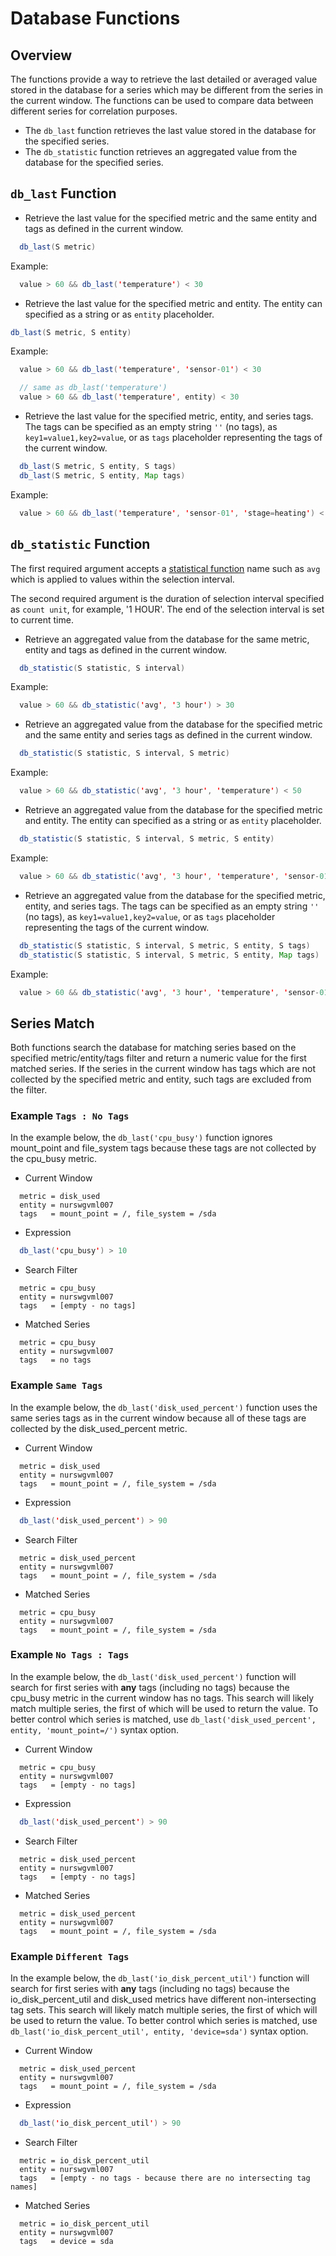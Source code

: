 # Database Functions

## Overview

The functions provide a way to retrieve the last detailed or averaged value stored in the database for a series which may be different from the series in the current window. The functions can be used to compare data between different series for correlation purposes.

* The `db_last` function retrieves the last value stored in the database for the specified series.
* The `db_statistic` function retrieves an aggregated value from the database for the specified series.

## `db_last` Function

* Retrieve the last value for the specified metric and the same entity and tags as defined in the current window.

```java
  db_last(S metric)
```

  Example:

```java
  value > 60 && db_last('temperature') < 30
```

* Retrieve the last value for the specified metric and entity. The entity can specified as a string or as `entity` placeholder.

```java
db_last(S metric, S entity)
```

  Example:

```java
  value > 60 && db_last('temperature', 'sensor-01') < 30

  // same as db_last('temperature')
  value > 60 && db_last('temperature', entity) < 30
```

* Retrieve the last value for the specified metric, entity, and series tags. The tags can be specified as an empty string `''` (no tags), as `key1=value1,key2=value`, or as `tags` placeholder representing the tags of the current window.

```java
  db_last(S metric, S entity, S tags)
  db_last(S metric, S entity, Map tags)
```

  Example:

```java
  value > 60 && db_last('temperature', 'sensor-01', 'stage=heating') < 30
```

## `db_statistic` Function

The first required argument accepts a [statistical function](`../api/data/aggregation.md`) name such as `avg` which is applied to values within the selection interval.

The second required argument is the duration of selection interval specified as `count unit`, for example, '1 HOUR'. The end of the selection interval is set to current time.

* Retrieve an aggregated value from the database for the same metric, entity and tags as defined in the current window.

```java
  db_statistic(S statistic, S interval)
```

  Example:

```java
  value > 60 && db_statistic('avg', '3 hour') > 30
```

* Retrieve an aggregated value from the database for the specified metric and the same entity and series tags as defined in the current window.

```java
  db_statistic(S statistic, S interval, S metric)
```

  Example:

```java
  value > 60 && db_statistic('avg', '3 hour', 'temperature') < 50
```

* Retrieve an aggregated value from the database for the specified metric and entity. The entity can specified as a string or as `entity` placeholder.

```java
  db_statistic(S statistic, S interval, S metric, S entity)
```

  Example:

```java
  value > 60 && db_statistic('avg', '3 hour', 'temperature', 'sensor-01') < 50
```

* Retrieve an aggregated value from the database for the specified metric, entity, and series tags. The tags can be specified as an empty string `''` (no tags), as `key1=value1,key2=value`, or as `tags` placeholder representing the tags of the current window.

```java
  db_statistic(S statistic, S interval, S metric, S entity, S tags)
  db_statistic(S statistic, S interval, S metric, S entity, Map tags)
```

  Example:

```java
  value > 60 && db_statistic('avg', '3 hour', 'temperature', 'sensor-01', '') < 50
```


## Series Match

Both functions search the database for matching series based on the specified metric/entity/tags filter and return a numeric value for the first matched series. If the series in the current window has tags which are not collected by the specified metric and entity, such tags are excluded from the filter.

### Example `Tags : No Tags`

In the example below, the `db_last('cpu_busy')` function ignores mount_point and file_system tags because these tags are not collected by the cpu_busy metric.

* Current Window

```
  metric = disk_used
  entity = nurswgvml007
  tags   = mount_point = /, file_system = /sda
```

* Expression

```java
  db_last('cpu_busy') > 10
```

* Search Filter

```
  metric = cpu_busy
  entity = nurswgvml007
  tags   = [empty - no tags]
```

* Matched Series

```
  metric = cpu_busy
  entity = nurswgvml007
  tags   = no tags
```

### Example `Same Tags`

In the example below, the `db_last('disk_used_percent')` function uses the same series tags as in the current window because all of these tags are collected by the disk_used_percent metric.

* Current Window

```
  metric = disk_used
  entity = nurswgvml007
  tags   = mount_point = /, file_system = /sda
```

* Expression

```java
  db_last('disk_used_percent') > 90
```

* Search Filter

```
  metric = disk_used_percent
  entity = nurswgvml007
  tags   = mount_point = /, file_system = /sda
```

* Matched Series

```
  metric = cpu_busy
  entity = nurswgvml007
  tags   = mount_point = /, file_system = /sda
```

### Example `No Tags : Tags`

In the example below, the `db_last('disk_used_percent')` function will search for first series with **any** tags (including no tags) because the cpu_busy metric in the current window has no tags. This search will likely match multiple series, the first of which will be used to return the value. To better control which series is matched, use `db_last('disk_used_percent', entity, 'mount_point=/')` syntax option.

* Current Window

```
  metric = cpu_busy
  entity = nurswgvml007
  tags   = [empty - no tags]
```

* Expression

```java
  db_last('disk_used_percent') > 90
```

* Search Filter

```
  metric = disk_used_percent
  entity = nurswgvml007
  tags   = [empty - no tags]
```

* Matched Series

```
  metric = disk_used_percent
  entity = nurswgvml007
  tags   = mount_point = /, file_system = /sda
```

### Example `Different Tags`

In the example below, the `db_last('io_disk_percent_util')` function will search for first series with **any** tags (including no tags) because the io_disk_percent_util and disk_used metrics have different non-intersecting tag sets. This search will likely match multiple series, the first of which will be used to return the value. To better control which series is matched, use `db_last('io_disk_percent_util', entity, 'device=sda')` syntax option.

* Current Window

```
  metric = disk_used_percent
  entity = nurswgvml007
  tags   = mount_point = /, file_system = /sda
```

* Expression

```java
  db_last('io_disk_percent_util') > 90
```

* Search Filter

```
  metric = io_disk_percent_util
  entity = nurswgvml007
  tags   = [empty - no tags - because there are no intersecting tag names]
```

* Matched Series

```
  metric = io_disk_percent_util
  entity = nurswgvml007
  tags   = device = sda
```

